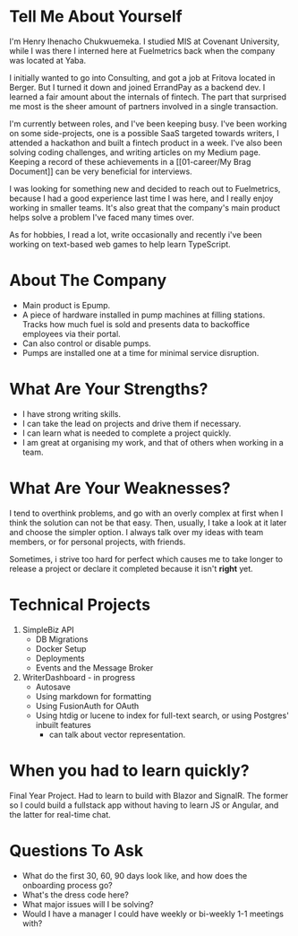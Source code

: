 # Tell Me About Yourself

I'm Henry Ihenacho Chukwuemeka. I studied MIS at Covenant University, while I was there I interned here at Fuelmetrics back when the company was located at Yaba. 

I initially wanted to go into Consulting, and got a job at Fritova located in Berger. But I turned it down and joined ErrandPay as a backend dev. I learned a fair amount about the internals of fintech. The part that surprised me most is the sheer amount of partners involved in a single transaction. 

I'm currently between roles, and I've been keeping busy. I've been working on some side-projects, one is a possible SaaS targeted towards writers, I attended a hackathon and built a fintech product in a week. I've also been solving coding challenges, and writing articles on my Medium page. Keeping a record of these achievements in a [[01-career/My Brag Document]] can be very beneficial for interviews.

I was looking for something new and decided to reach out to Fuelmetrics, because I had a good experience last time I was here, and I really enjoy working in smaller teams. It's also great that the company's main product helps solve a problem I've faced many times over.

As for hobbies, I read a lot, write occasionally and recently i've been working on text-based web games to help learn TypeScript.

# About The Company
- Main product is Epump.
- A piece of hardware installed in pump machines at filling stations. Tracks how much fuel is sold and presents data to backoffice employees via their portal.
- Can also control or disable pumps.
- Pumps are installed one at a time for minimal service disruption.

# What Are Your Strengths?
- I have strong writing skills.
- I can take the lead on projects and drive them if necessary.
- I can learn what is needed to complete a project quickly.
- I am great at organising my work, and that of others when working in a team.

# What Are Your Weaknesses?
I tend to overthink problems, and go with an overly complex at first when I think the solution can not be that easy. Then, usually, I take a look at it later and choose the simpler option. I always talk over my ideas with team members, or for personal projects, with friends.

Sometimes, i strive too hard for perfect which causes me to take longer to release a project or declare it completed because it isn't **right** yet.
# Technical Projects
1. SimpleBiz API
	- DB Migrations
	- Docker Setup
	- Deployments
	- Events and the Message Broker
2. WriterDashboard - in progress
	- Autosave
	- Using markdown for formatting
	- Using FusionAuth for OAuth
	- Using htdig or lucene to index for full-text search, or using Postgres' inbuilt features
		- can talk about vector representation.

# When you had to learn quickly?
Final Year Project. Had to learn to build with Blazor and SignalR. The former so I could build a fullstack app without having to learn JS or Angular, and the latter for real-time chat.

# Questions To Ask
- What do the first 30, 60, 90 days look like, and how does the onboarding process go?
- What's the dress code here?
- What major issues will I be solving?
- Would I have a manager I could have weekly or bi-weekly 1-1 meetings with?
